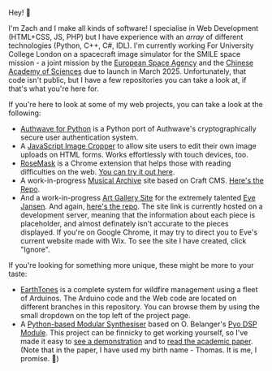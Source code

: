 <!---

- 👋 Hi, I’m @Zach-Clare
- 👀 I’m interested in ...
- 🌱 I’m currently learning ...
- 💞️ I’m looking to collaborate on ...
- 📫 How to reach me ...


Zach-Clare/Zach-Clare is a ✨ special ✨ repository because its `README.md` (this file) appears on your GitHub profile.
You can click the Preview link to take a look at your changes.
--->

Hey! 🌱

I'm Zach and I make all kinds of software! I specialise in Web Development (HTML+CSS, JS, PHP) but I have experience with an _array_ of different technologies (Python, C++, C#, IDL). I'm currently working For University College London on a spacecraft image simulator for the SMILE space mission - a joint mission by the [European Space Agency](https://www.esa.int/) and the [Chinese Academy of Sciences](https://english.cas.cn/) due to launch in March 2025. Unfortunately, that code isn't public, but I have a few repositories you can take a look at, if that's what you're here for.

If you're here to look at some of my web projects, you can take a look at the following:
- [Authwave for Python](https://github.com/Authwave/python-client) is a Python port of Authwave's cryptographically secure user authentication system.
- A [JavaScript Image Cropper](https://github.com/Zach-Clare/js-image-cropper) to allow site users to edit their own image uploads on HTML forms. Works effortlessly with touch devices, too.
- [RoseMask](https://github.com/Zach-Clare/rosemask) is a Chrome extension that helps those with reading difficulties on the web. [You can try it out here](https://chrome.google.com/webstore/detail/rosemask/kijieflhjgpcjmnnoiiaimiffoaignjh).
- A work-in-progress [Musical Archive](https://musicalarchive.helixsoftware.uk) site based on Craft CMS. [Here's the Repo](https://github.com/Zach-Clare/musicalarchive).
- And a work-in-progress [Art Gallery Site](https://evejansenart-com.stackstaging.com/) for the extremely talented [Eve Jansen](https://www.instagram.com/evejansenart/). And again, [here's the repo](https://github.com/Zach-Clare/evejansenart). The site link is currently hosted on a development server, meaning that the information about each piece is placeholder, and almost definately isn't accurate to the pieces displayed. If you're on Google Chrome, it may try to direct you to Eve's current website made with Wix. To see the site I have created, click "Ignore".

If you're looking for something more unique, these might be more to your taste:
- [EarthTones](https://github.com/eliot-chill/earthtones) is a complete system for wildfire management using a fleet of Arduinos. The Arduino code and the Web code are located on different branches in this repository. You can browse them by using the small dropdown on the top left of the project page.
- A [Python-based Modular Synthesiser](https://github.com/Zach-Clare/uol_final_year) based on O. Belanger's [Pyo DSP Module](https://github.com/belangeo/pyo). This project can be finnicky to get working yourself, so I've made it easy to [see a demonstration](https://youtu.be/T2GpbmC3jq8) and to [read the academic paper](https://github.com/Zach-Clare/uol_final_year/blob/main/Project%20Report.pdf). (Note that in the paper, I have used my birth name - Thomas. It is me, I promise. 🙌)
